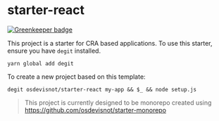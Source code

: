 # starter-react

[![Greenkeeper badge](https://badges.greenkeeper.io/osdevisnot/starter-react.svg)](https://greenkeeper.io/)

This project is a starter for CRA based applications. To use this starter, ensure you have `degit` installed.

```
yarn global add degit
```

To create a new project based on this template:

```
degit osdevisnot/starter-react my-app && $_ && node setup.js
```

> This project is currently designed to be monorepo created using https://github.com/osdevisnot/starter-monorepo
